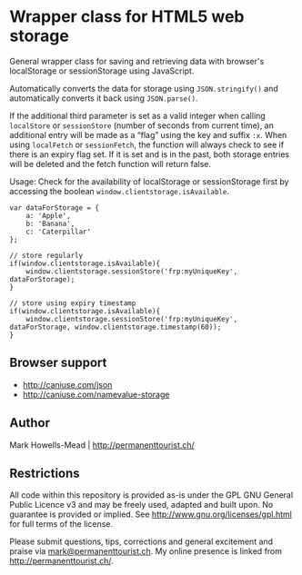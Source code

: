 Wrapper class for HTML5 web storage
===================================

General wrapper class for saving and retrieving data with browser's localStorage or sessionStorage using JavaScript.

Automatically converts the data for storage using `JSON.stringify()` and automatically converts it back using `JSON.parse()`.

If the additional third parameter is set as a valid integer when calling `localStore` or `sessionStore` (number of seconds from current time), an additional entry will be made	as a “flag” using the key and suffix `:x`. When using `localFetch` or `sessionFetch`, the function will always check to see if there is an expiry flag set. If it is set and is in the past, both storage entries will be deleted and the fetch function will return false.

Usage:
Check for the availability of localStorage or sessionStorage first by accessing the boolean `window.clientstorage.isAvailable`.

```
var dataForStorage = {
	a: 'Apple',
	b: 'Banana',
	c: 'Caterpillar'
};

// store regularly
if(window.clientstorage.isAvailable){
	window.clientstorage.sessionStore('frp:myUniqueKey', dataForStorage);
}

// store using expiry timestamp
if(window.clientstorage.isAvailable){
	window.clientstorage.sessionStore('frp:myUniqueKey', dataForStorage, window.clientstorage.timestamp(60));
}
```

Browser support
---------------
* http://caniuse.com/json
* http://caniuse.com/namevalue-storage

Author
-----
Mark Howells-Mead | http://permanenttourist.ch/

Restrictions
------------
All code within this repository is provided as-is under the GPL GNU General Public Licence v3 and may be freely used, adapted and built upon. No guarantee is provided or implied. See http://www.gnu.org/licenses/gpl.html for full terms of the license.

Please submit questions, tips, corrections and general excitement and praise via mark@permanenttourist.ch. My online presence is linked from http://permanenttourist.ch/.
